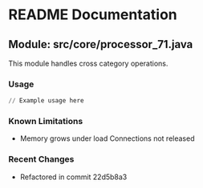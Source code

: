 # README Documentation

## Module: src/core/processor_71.java

This module handles cross category operations.

### Usage

```python
// Example usage here
```

### Known Limitations

- Memory grows under load Connections not released

### Recent Changes

- Refactored in commit 22d5b8a3
